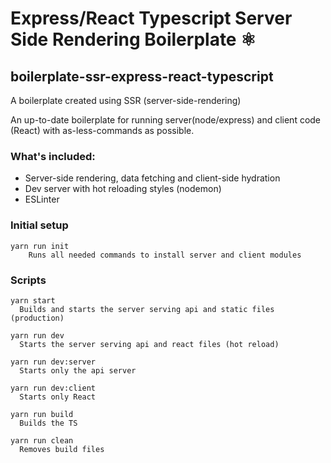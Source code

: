 # Express/React Typescript Server Side Rendering Boilerplate ⚛️
## boilerplate-ssr-express-react-typescript
A boilerplate created using SSR (server-side-rendering)

An up-to-date boilerplate for running server(node/express) and client code (React) with as-less-commands as possible.

### What's included:
- Server-side rendering, data fetching and client-side hydration
- Dev server with hot reloading styles (nodemon)
- ESLinter 

### Initial setup
    yarn run init
        Runs all needed commands to install server and client modules

### Scripts
    yarn start
      Builds and starts the server serving api and static files (production)

    yarn run dev
      Starts the server serving api and react files (hot reload)

    yarn run dev:server  
      Starts only the api server

    yarn run dev:client
      Starts only React

    yarn run build
      Builds the TS

    yarn run clean
      Removes build files